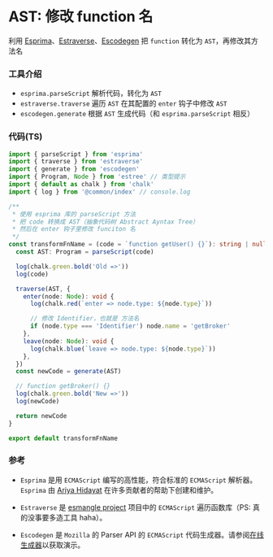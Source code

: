 # AST: 修改 function 名

利用 [Esprima](https://www.npmjs.com/package/esprima)、[Estraverse](https://www.npmjs.com/package/estraverse)、[Escodegen](https://www.npmjs.com/package/escodegen) 把 `function` 转化为 `AST`，再修改其方法名

### 工具介绍

- `esprima.parseScript` 解析代码，转化为 `AST`
- `estraverse.traverse` 遍历 `AST` 在其配置的 `enter` 钩子中修改 `AST`
- `escodegen.generate` 根据 `AST` 生成代码（和 `esprima.parseScript` 相反）

### 代码(TS)

```ts
import { parseScript } from 'esprima'
import { traverse } from 'estraverse'
import { generate } from 'escodegen'
import { Program, Node } from 'estree' // 类型提示
import { default as chalk } from 'chalk'
import { log } from '@common/index' // console.log

/**
 * 使用 esprima 库的 parseScript 方法
 * 把 code 转换成 AST（抽象代码树 Abstract Ayntax Tree）
 * 然后在 enter 钩子里修改 funciton 名
 */
const transformFnName = (code = `function getUser() {}`): string | null | undefined => {
  const AST: Program = parseScript(code)

  log(chalk.green.bold('Old =>'))
  log(code)

  traverse(AST, {
    enter(node: Node): void {
      log(chalk.red(`enter => node.type: ${node.type}`))

      // 修改 Identifier，也就是 方法名
      if (node.type === 'Identifier') node.name = 'getBroker'
    },
    leave(node: Node): void {
      log(chalk.blue(`leave => node.type: ${node.type}`))
    },
  })
  const newCode = generate(AST)

  // function getBroker() {}
  log(chalk.green.bold('New =>'))
  log(newCode)

  return newCode
}

export default transformFnName
```

### 参考

- `Esprima` 是用 `ECMAScript` 编写的高性能，符合标准的 `ECMAScript` 解析器。 `Esprima` 由 [Ariya Hidayat](https://www.npmjs.com/~ariya) 在许多贡献者的帮助下创建和维护。

- `Estraverse` 是 [esmangle project](https://github.com/estools/esmangle) 项目中的 `ECMAScript` 遍历函数库（PS: 真的没事要多造工具 haha）。

- `Escodegen` 是 `Mozilla` 的 Parser API 的 `ECMAScript` 代码生成器。请参阅[在线生成器](https://estools.github.io/escodegen/demo/index.html)以获取演示。
